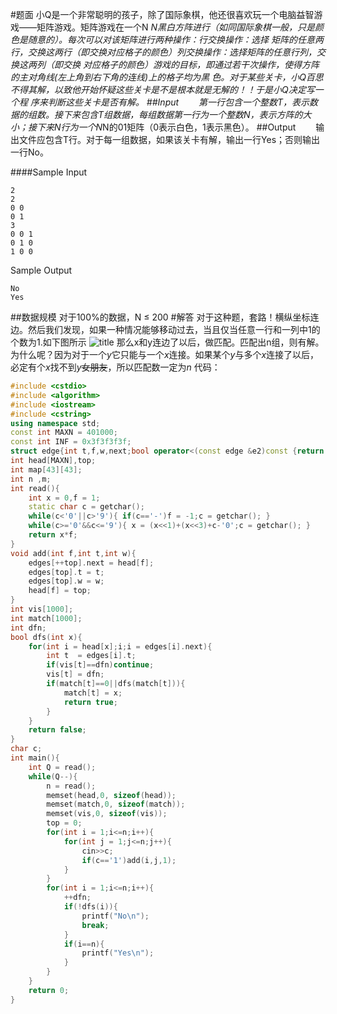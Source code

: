 #题面
小Q是一个非常聪明的孩子，除了国际象棋，他还很喜欢玩一个电脑益智游戏——矩阵游戏。矩阵游戏在一个N
*N黑白方阵进行（如同国际象棋一般，只是颜色是随意的）。每次可以对该矩阵进行两种操作：行交换操作：选择
矩阵的任意两行，交换这两行（即交换对应格子的颜色）列交换操作：选择矩阵的任意行列，交换这两列（即交换
对应格子的颜色）游戏的目标，即通过若干次操作，使得方阵的主对角线(左上角到右下角的连线)上的格子均为黑
色。对于某些关卡，小Q百思不得其解，以致他开始怀疑这些关卡是不是根本就是无解的！！于是小Q决定写一个程
序来判断这些关卡是否有解。
##Input
　　第一行包含一个整数T，表示数据的组数。接下来包含T组数据，每组数据第一行为一个整数N，表示方阵的大
小；接下来N行为一个N*N的01矩阵（0表示白色，1表示黑色）。
##Output
　　输出文件应包含T行。对于每一组数据，如果该关卡有解，输出一行Yes；否则输出一行No。

####Sample Input
```
2
2
0 0
0 1
3
0 0 1
0 1 0
1 0 0
```
Sample Output
```
No
Yes
```
##数据规模
对于100%的数据，N ≤ 200
#解答
对于这种题，套路！横纵坐标连边。然后我们发现，如果一种情况能够移动过去，当且仅当任意一行和一列中1的个数为1.如下图所示
![title](https://leanote.com/api/file/getImage?fileId=5c4aa9a7ab644106f500063c)
那么x和y连边了以后，做匹配。匹配出n组，则有解。为什么呢？因为对于一个$y$它只能与一个$x$连接。如果某个$y$与多个$x$连接了以后，必定有个$x$找不到$y$~~女朋友~~，所以匹配数一定为$n$
代码：
```cpp
#include <cstdio>
#include <algorithm>
#include <iostream>
#include <cstring>
using namespace std;
const int MAXN = 401000;
const int INF = 0x3f3f3f3f;
struct edge{int t,f,w,next;bool operator<(const edge &e2)const {return w>e2.w;}}edges[MAXN<<2];
int head[MAXN],top;
int map[43][43];
int n ,m;
int read(){
    int x = 0,f = 1;
    static char c = getchar();
    while(c<'0'||c>'9'){ if(c=='-')f = -1;c = getchar(); }
    while(c>='0'&&c<='9'){ x = (x<<1)+(x<<3)+c-'0';c = getchar(); }
    return x*f;
}
void add(int f,int t,int w){
    edges[++top].next = head[f];
    edges[top].t = t;
    edges[top].w = w;
    head[f] = top;
}
int vis[1000];
int match[1000];
int dfn;
bool dfs(int x){
    for(int i = head[x];i;i = edges[i].next){
        int t  = edges[i].t;
        if(vis[t]==dfn)continue;
        vis[t] = dfn;
        if(match[t]==0||dfs(match[t])){
            match[t] = x;
            return true;
        }
    }
    return false;
}
char c;
int main(){
    int Q = read();
    while(Q--){
        n = read();
        memset(head,0, sizeof(head));
        memset(match,0, sizeof(match));
        memset(vis,0, sizeof(vis));
        top = 0;
        for(int i = 1;i<=n;i++){
            for(int j = 1;j<=n;j++){
                cin>>c;
                if(c=='1')add(i,j,1);
            }
        }
        for(int i = 1;i<=n;i++){
            ++dfn;
            if(!dfs(i)){
                printf("No\n");
                break;
            }
            if(i==n){
                printf("Yes\n");
            }
        }
    }
    return 0;
}

```